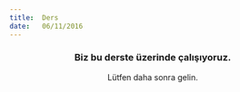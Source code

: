 ```yaml
---
title:  Ders
date:   06/11/2016
---
```


### <center>Biz bu derste üzerinde çalışıyoruz.</center>
<center>Lütfen daha sonra gelin.</center>